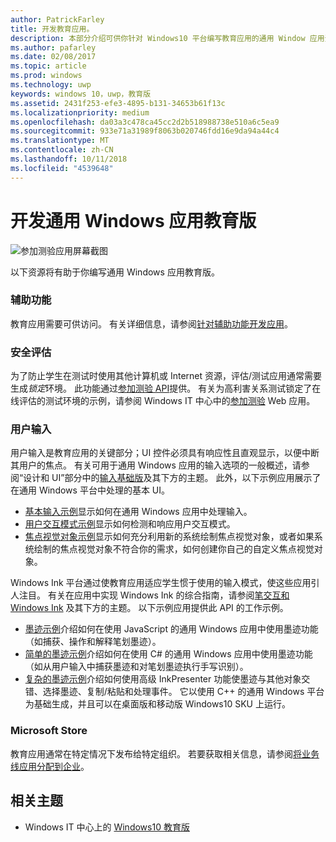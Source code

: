 ```yaml
---
author: PatrickFarley
title: 开发教育应用。
description: 本部分介绍可供你针对 Windows10 平台编写教育应用的通用 Window 应用资源。
ms.author: pafarley
ms.date: 02/08/2017
ms.topic: article
ms.prod: windows
ms.technology: uwp
keywords: windows 10，uwp，教育版
ms.assetid: 2431f253-efe3-4895-b131-34653b61f13c
ms.localizationpriority: medium
ms.openlocfilehash: da03a3c478ca45cc2d2b518988738e510a6c5ea9
ms.sourcegitcommit: 933e71a31989f8063b020746fdd16e9da94a44c4
ms.translationtype: MT
ms.contentlocale: zh-CN
ms.lasthandoff: 10/11/2018
ms.locfileid: "4539648"
---
```

# <a name="develop-universal-windows-apps-for-education"></a>开发通用 Windows 应用教育版
![参加测验应用屏幕截图](images/take-a-test-screen-small.png)

以下资源将有助于你编写通用 Windows 应用教育版。

### <a name="accessibility"></a>辅助功能
教育应用需要可供访问。 有关详细信息，请参阅[针对辅助功能开发应用](https://developer.microsoft.com/windows/accessible-apps)。


### <a name="secure-assessments"></a>安全评估
为了防止学生在测试时使用其他计算机或 Internet 资源，评估/测试应用通常需要生成*锁定*环境。 此功能通过[参加测验 API](take-a-test-api.md)提供。 有关为高利害关系测试锁定了在线评估的测试环境的示例，请参阅 Windows IT 中心中的[参加测验](https://technet.microsoft.com/edu/windows/take-tests-in-windows-10) Web 应用。

### <a name="user-input"></a>用户输入
用户输入是教育应用的关键部分；UI 控件必须具有响应性且直观显示，以便中断其用户的焦点。 有关可用于通用 Windows 应用的输入选项的一般概述，请参阅“设计和 UI”部分中的[输入基础版](https://docs.microsoft.com/windows/uwp/design/input/input-primer)及其下方的主题。 此外，以下示例应用展示了在通用 Windows 平台中处理的基本 UI。
- [基本输入示例](https://github.com/Microsoft/Windows-universal-samples/tree/master/Samples/BasicInput)显示如何在通用 Windows 应用中处理输入。
- [用户交互模式示例](https://github.com/Microsoft/Windows-universal-samples/tree/master/Samples/UserInteractionMode)显示如何检测和响应用户交互模式。
- [焦点视觉对象示例](https://github.com/Microsoft/Windows-universal-samples/tree/master/Samples/XamlFocusVisuals)显示如何充分利用新的系统绘制焦点视觉对象，或者如果系统绘制的焦点视觉对象不符合你的需求，如何创建你自己的自定义焦点视觉对象。

Windows Ink 平台通过使教育应用适应学生惯于使用的输入模式，使这些应用引人注目。 有关在应用中实现 Windows Ink 的综合指南，请参阅[笔交互和 Windows Ink](https://docs.microsoft.com/windows/uwp/design/input/pen-and-stylus-interactions) 及其下方的主题。 以下示例应用提供此 API 的工作示例。
- [墨迹示例](https://github.com/Microsoft/Windows-universal-samples/tree/master/Samples/Ink)介绍如何在使用 JavaScript 的通用 Windows 应用中使用墨迹功能（如捕获、操作和解释笔划墨迹）。
- [简单的墨迹示例](https://github.com/Microsoft/Windows-universal-samples/tree/master/Samples/SimpleInk)介绍如何在使用 C# 的通用 Windows 应用中使用墨迹功能（如从用户输入中捕获墨迹和对笔划墨迹执行手写识别）。
- [复杂的墨迹示例](https://github.com/Microsoft/Windows-universal-samples/tree/master/Samples/ComplexInk)介绍如何使用高级 InkPresenter 功能使墨迹与其他对象交错、选择墨迹、复制/粘贴和处理事件。 它以使用 C++ 的通用 Windows 平台为基础生成，并且可以在桌面版和移动版 Windows10 SKU 上运行。


### <a name="microsoft-store"></a>Microsoft Store
教育应用通常在特定情况下发布给特定组织。 若要获取相关信息，请参阅[将业务线应用分配到企业](https://msdn.microsoft.com/windows/uwp/publish/distribute-lob-apps-to-enterprises)。

## <a name="related-topics"></a>相关主题
- Windows IT 中心上的 [Windows10 教育版](https://technet.microsoft.com/edu/windows/index)
